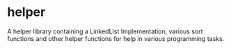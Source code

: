 # helper
A helper library containing a LinkedLIst Implementation, various sort functions and other helper functions for help in various programming tasks. 
